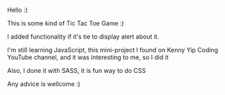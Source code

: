 Hello :)

This is some kind of Tic Tac Toe Game :)

I added functionality if it's tie to display alert about it.

I'm still learning JavaScript, this mini-project I found on Kenny Yip Coding YouTube channel,
and it was interesting to me, so I did it

Also, I done it with SASS, it is fun way to do CSS

Any advice is wellcome :)